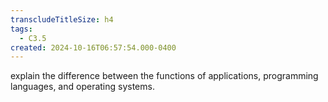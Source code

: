 ```yaml
---
transcludeTitleSize: h4
tags:
  - C3.5
created: 2024-10-16T06:57:54.000-0400
---
```

explain the difference between the functions of applications, programming languages, and operating systems.